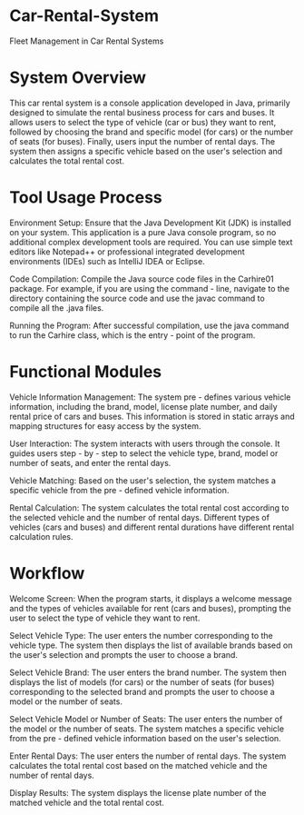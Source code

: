 # Car-Rental-System
Fleet Management in Car Rental Systems
# System Overview
This car rental system is a console application developed in Java, primarily designed to simulate the rental business process for cars and buses. It allows users to select the type of vehicle (car or bus) they want to rent, followed by choosing the brand and specific model (for cars) or the number of seats (for buses). Finally, users input the number of rental days. The system then assigns a specific vehicle based on the user's selection and calculates the total rental cost.
# Tool Usage Process
  
Environment Setup: Ensure that the Java Development Kit (JDK) is installed on your system. This application is a pure Java console program, so no additional complex development tools are required. You can use simple text editors like Notepad++ or professional integrated development environments (IDEs) such as IntelliJ IDEA or Eclipse.

Code Compilation: Compile the Java source code files in the Carhire01 package. For example, if you are using the command - line, navigate to the directory containing the source code and use the javac command to compile all the .java files.

Running the Program: After successful compilation, use the java command to run the Carhire class, which is the entry - point of the program.

# Functional Modules

Vehicle Information Management: The system pre - defines various vehicle information, including the brand, model, license plate number, and daily rental price of cars and buses. This information is stored in static arrays and mapping structures for easy access by the system.

User Interaction: The system interacts with users through the console. It guides users step - by - step to select the vehicle type, brand, model or number of seats, and enter the rental days.

Vehicle Matching: Based on the user's selection, the system matches a specific vehicle from the pre - defined vehicle information.

Rental Calculation: The system calculates the total rental cost according to the selected vehicle and the number of rental days. Different types of vehicles (cars and buses) and different rental durations have different rental calculation rules.

# Workflow
 Welcome Screen: When the program starts, it displays a welcome message and the types of vehicles available for rent (cars and buses), prompting the user to select the type of vehicle they want to rent.

Select Vehicle Type: The user enters the number corresponding to the vehicle type. The system then displays the list of available brands based on the user's selection and prompts the user to choose a brand.

Select Vehicle Brand: The user enters the brand number. The system then displays the list of models (for cars) or the number of seats (for buses) corresponding to the selected brand and prompts the user to choose a model or the number of seats.

Select Vehicle Model or Number of Seats: The user enters the number of the model or the number of seats. The system matches a specific vehicle from the pre - defined vehicle information based on the user's selection.

Enter Rental Days: The user enters the number of rental days. The system calculates the total rental cost based on the matched vehicle and the number of rental days.

Display Results: The system displays the license plate number of the matched vehicle and the total rental cost.

